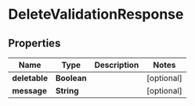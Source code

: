 

# DeleteValidationResponse


## Properties

Name | Type | Description | Notes
------------ | ------------- | ------------- | -------------
**deletable** | **Boolean** |  |  [optional]
**message** | **String** |  |  [optional]



